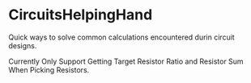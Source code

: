 # CircuitsHelpingHand

Quick ways to solve common calculations encountered durin circuit designs.

Currently Only Support Getting Target Resistor Ratio and Resistor Sum When Picking Resistors.
